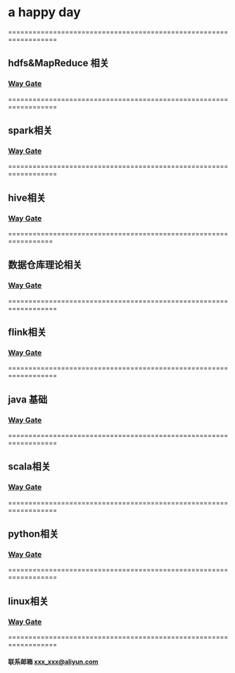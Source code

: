 # a happy day  
==================================================================  

## hdfs&MapReduce 相关  
### [Way Gate](/hdfs/hdfs.md)  
==================================================================  
## spark相关  
### [Way Gate](/spark/spark.md)  
==================================================================  
## hive相关  
### [Way Gate](/hive/hive.md)  
=================================================================  
## 数据仓库理论相关  
### [Way Gate](/database/database.md)
==================================================================  
## flink相关  
### [Way Gate](/flink/flink.md)
==================================================================  
## java 基础  
### [Way Gate](/java/java.md)
==================================================================  
## scala相关  
### [Way Gate](/scala/scala.md)
==================================================================  
## python相关  
### [Way Gate](/python/python.md)
==================================================================  
## linux相关  
### [Way Gate](/linux/linux.md)
==================================================================  
  
  
#### 联系邮箱 xxx_xxx@aliyun.com



